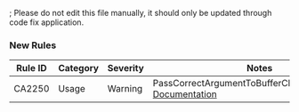 ; Please do not edit this file manually, it should only be updated through code fix application.
### New Rules
Rule ID | Category | Severity | Notes
--------|----------|----------|-------
CA2250 | Usage | Warning | PassCorrectArgumentToBufferClockCopyAnalyzer, [Documentation](https://docs.microsoft.com/visualstudio/code-quality/ca2250)